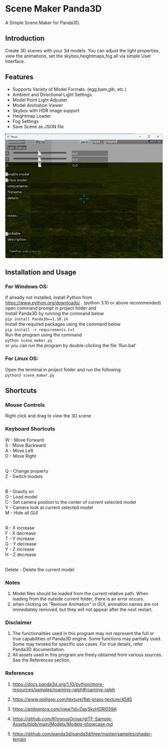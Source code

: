 # Scene Maker Panda3D
A Simple Scene Maker for Panda3D.

## Introduction
Create 3D scenes with your 3d models. You can adjust the light properties, view the animations, set the skybox,heightmaps,fog all via simple User Interface.

## Features
* Supports Variety of Model Formats. (egg,bam,glb, etc.)
* Ambient and Directional Light Settings
* Model Point Light Adjuster
* Model Animation Viewer
* Skybox with HDR image support
* Heightmap Loader
* Fog Settings
* Save Scene as JSON file

![Screenshot of window](Screenshot.jpg)

## Installation and Usage
### For Windows OS:

If already not installed, install Python from https://www.python.org/downloads/ . (python 3.10 or above recommended) <br/>
open command prompt in project folder and <br/>
Install Panda3D by running the command below <br/>
``` pip install Panda3D==1.10.14 ``` <br/>
Install the required packages using the command below <br/>
``` pip install -r requirements.txt ``` <br/>
Run the program using the command <br/>
``` python scene_maker.py ``` <br/>
or you can run the program by double-clicking the file 'Run.bat' <br/>

### For Linux OS:
Open the terminal in project folder and run the following <br/>
``` python3 scene_maker.py ``` <br/>


## Shortcuts

### Mouse Controls
Right click and drag to view the 3D scene

### Keyboard Shortcuts

W - Move Forward <br/>
S - Move Backward <br/>
A - Move Left <br/>
D - Move Right <br/> <br/>

Q - Change property <br/>
Z - Switch models <br/> <br/>

B - Gravity on <br/>
O - Load model <br/>
C - Set camera position to the center of current selected model <br/>
V - Camera look at current selected model <br/>
M - Hide all GUI <br/> <br/>

R - X increase <br/>
F - X decrease <br/>
T - Y increase <br/>
G - Y decrease <br/>
Y - Z increase <br/>
H - Z decrease <br/> <br/>

Delete - Delete the current model <br/>

### Notes
1. Model files should be loaded from the current relative path. When loading from the outside current folder, there is an error occurs.
2. when clicking on "Remove Animation" in GUI, animation names are not immediately removed, but they will not appear after the next restart.

### Disclaimer
1. The functionalities used in this program may not represent the full or true capabilities of Panda3D engine. Some functions may partially used. Some may twisted for specific use cases. For true details, refer Panda3D documentation.
2. All assets used in this program are freely obtained from various sources. See the References section.

### References
1. https://docs.panda3d.org/1.10/python/more-resources/samples/roaming-ralph#roaming-ralph

2. https://www.poliigon.com/texture/flat-grass-texture/4585

3. https://ambientcg.com/view?id=DaySkyHDRI059A

4. https://github.com/KhronosGroup/glTF-Sample-Assets/blob/main/Models/Models-showcase.md

5. https://github.com/panda3d/panda3d/tree/master/samples/shader-terrain

